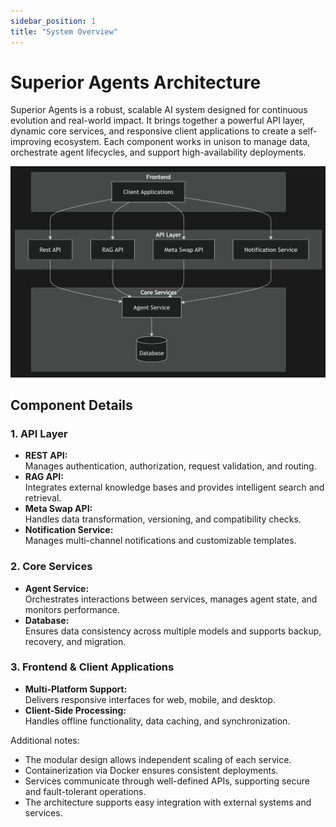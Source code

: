 ```yaml
---
sidebar_position: 1
title: "System Overview"
---
```


# Superior Agents Architecture

Superior Agents is a robust, scalable AI system designed for continuous evolution and real-world impact. It brings together a powerful API layer, dynamic core services, and responsive client applications to create a self-improving ecosystem. Each component works in unison to manage data, orchestrate agent lifecycles, and support high-availability deployments.

![Superior Agents System Architecture](/img/system-architecture.png)

## Component Details

### 1. API Layer
- **REST API:**  
  Manages authentication, authorization, request validation, and routing.
- **RAG API:**  
  Integrates external knowledge bases and provides intelligent search and retrieval.
- **Meta Swap API:**  
  Handles data transformation, versioning, and compatibility checks.
- **Notification Service:**  
  Manages multi-channel notifications and customizable templates.

### 2. Core Services
- **Agent Service:**  
  Orchestrates interactions between services, manages agent state, and monitors performance.
- **Database:**  
  Ensures data consistency across multiple models and supports backup, recovery, and migration.

### 3. Frontend & Client Applications
- **Multi-Platform Support:**  
  Delivers responsive interfaces for web, mobile, and desktop.
- **Client-Side Processing:**  
  Handles offline functionality, data caching, and synchronization.

Additional notes:
- The modular design allows independent scaling of each service.
- Containerization via Docker ensures consistent deployments.
- Services communicate through well-defined APIs, supporting secure and fault-tolerant operations.
- The architecture supports easy integration with external systems and services.